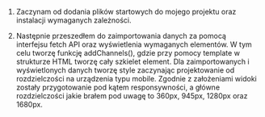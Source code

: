 1. Zaczynam od dodania plików startowych do mojego projektu oraz instalacji wymaganych zależności.

2. Następnie przeszedłem do zaimportowania danych za pomocą interfejsu fetch API oraz wyświetlenia wymaganych elementów. W tym celu tworzę funkcję addChannels(), gdzie przy pomocy template w strukturze HTML tworzę cały szkielet element. Dla zaimportowanych i wyświetlonych danych tworzę style zaczynając projektowanie od rozdzielczości na urządzenia typu mobile. Zgodnie z założeniami widoki zostały przygotowanie pod kątem responsywności, a główne rozdzielczości jakie brałem pod uwagę to 360px, 945px, 1280px oraz 1680px.